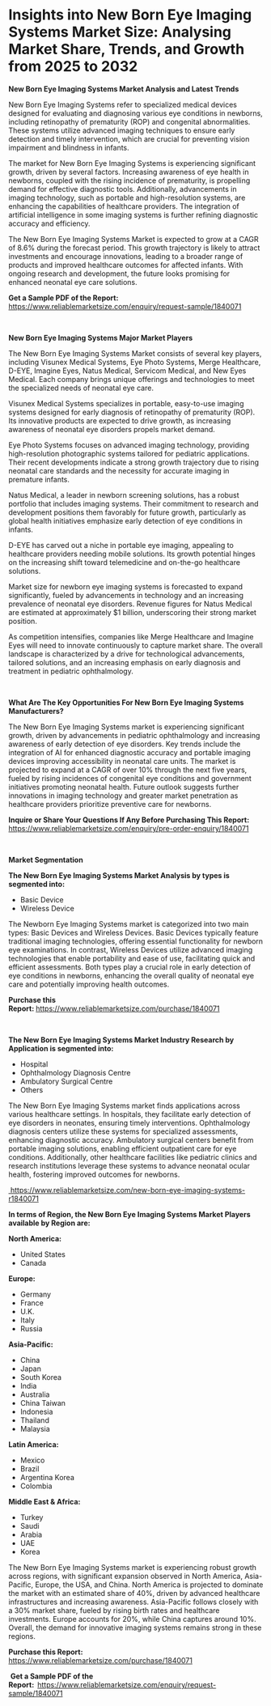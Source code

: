 <p><h1>Insights into New Born Eye Imaging Systems Market Size: Analysing Market Share, Trends, and Growth from 2025 to 2032</h1></p><p><strong>New Born Eye Imaging Systems Market Analysis and Latest Trends</strong></p>
<p><p>New Born Eye Imaging Systems refer to specialized medical devices designed for evaluating and diagnosing various eye conditions in newborns, including retinopathy of prematurity (ROP) and congenital abnormalities. These systems utilize advanced imaging techniques to ensure early detection and timely intervention, which are crucial for preventing vision impairment and blindness in infants.</p><p>The market for New Born Eye Imaging Systems is experiencing significant growth, driven by several factors. Increasing awareness of eye health in newborns, coupled with the rising incidence of prematurity, is propelling demand for effective diagnostic tools. Additionally, advancements in imaging technology, such as portable and high-resolution systems, are enhancing the capabilities of healthcare providers. The integration of artificial intelligence in some imaging systems is further refining diagnostic accuracy and efficiency.</p><p>The New Born Eye Imaging Systems Market is expected to grow at a CAGR of 8.6% during the forecast period. This growth trajectory is likely to attract investments and encourage innovations, leading to a broader range of products and improved healthcare outcomes for affected infants. With ongoing research and development, the future looks promising for enhanced neonatal eye care solutions.</p></p>
<p><strong>Get a Sample PDF of the Report:&nbsp;</strong> <a href="https://www.reliablemarketsize.com/enquiry/request-sample/1840071?utm_campaign=2442&utm_medium=2&utm_source=Github&utm_content=ia&utm_term=14042025&utm_id=new-born-eye-imaging-systems">https://www.reliablemarketsize.com/enquiry/request-sample/1840071</a></p>
<p>&nbsp;</p>
<p><strong>New Born Eye Imaging Systems Major Market Players</strong></p>
<p><p>The New Born Eye Imaging Systems Market consists of several key players, including Visunex Medical Systems, Eye Photo Systems, Merge Healthcare, D-EYE, Imagine Eyes, Natus Medical, Servicom Medical, and New Eyes Medical. Each company brings unique offerings and technologies to meet the specialized needs of neonatal eye care.</p><p>Visunex Medical Systems specializes in portable, easy-to-use imaging systems designed for early diagnosis of retinopathy of prematurity (ROP). Its innovative products are expected to drive growth, as increasing awareness of neonatal eye disorders propels market demand.</p><p>Eye Photo Systems focuses on advanced imaging technology, providing high-resolution photographic systems tailored for pediatric applications. Their recent developments indicate a strong growth trajectory due to rising neonatal care standards and the necessity for accurate imaging in premature infants.</p><p>Natus Medical, a leader in newborn screening solutions, has a robust portfolio that includes imaging systems. Their commitment to research and development positions them favorably for future growth, particularly as global health initiatives emphasize early detection of eye conditions in infants.</p><p>D-EYE has carved out a niche in portable eye imaging, appealing to healthcare providers needing mobile solutions. Its growth potential hinges on the increasing shift toward telemedicine and on-the-go healthcare solutions.</p><p>Market size for newborn eye imaging systems is forecasted to expand significantly, fueled by advancements in technology and an increasing prevalence of neonatal eye disorders. Revenue figures for Natus Medical are estimated at approximately $1 billion, underscoring their strong market position.</p><p>As competition intensifies, companies like Merge Healthcare and Imagine Eyes will need to innovate continuously to capture market share. The overall landscape is characterized by a drive for technological advancements, tailored solutions, and an increasing emphasis on early diagnosis and treatment in pediatric ophthalmology.</p></p>
<p>&nbsp;</p>
<p><strong>What Are The Key Opportunities For New Born Eye Imaging Systems Manufacturers?</strong></p>
<p><p>The New Born Eye Imaging Systems market is experiencing significant growth, driven by advancements in pediatric ophthalmology and increasing awareness of early detection of eye disorders. Key trends include the integration of AI for enhanced diagnostic accuracy and portable imaging devices improving accessibility in neonatal care units. The market is projected to expand at a CAGR of over 10% through the next five years, fueled by rising incidences of congenital eye conditions and government initiatives promoting neonatal health. Future outlook suggests further innovations in imaging technology and greater market penetration as healthcare providers prioritize preventive care for newborns.</p></p>
<p><strong>Inquire or Share Your Questions If Any Before Purchasing This Report:</strong> <a href="https://www.reliablemarketsize.com/enquiry/pre-order-enquiry/1840071?utm_campaign=2442&utm_medium=2&utm_source=Github&utm_content=ia&utm_term=14042025&utm_id=new-born-eye-imaging-systems">https://www.reliablemarketsize.com/enquiry/pre-order-enquiry/1840071</a></p>
<p>&nbsp;</p>
<p><strong>Market Segmentation</strong></p>
<p><strong>The New Born Eye Imaging Systems Market Analysis by types is segmented into:</strong></p>
<p><ul><li>Basic Device</li><li>Wireless Device</li></ul></p>
<p><p>The Newborn Eye Imaging Systems market is categorized into two main types: Basic Devices and Wireless Devices. Basic Devices typically feature traditional imaging technologies, offering essential functionality for newborn eye examinations. In contrast, Wireless Devices utilize advanced imaging technologies that enable portability and ease of use, facilitating quick and efficient assessments. Both types play a crucial role in early detection of eye conditions in newborns, enhancing the overall quality of neonatal eye care and potentially improving health outcomes.</p></p>
<p><strong>Purchase this Report:&nbsp;</strong><a href="https://www.reliablemarketsize.com/purchase/1840071?utm_campaign=2442&utm_medium=2&utm_source=Github&utm_content=ia&utm_term=14042025&utm_id=new-born-eye-imaging-systems">https://www.reliablemarketsize.com/purchase/1840071</a></p>
<p>&nbsp;</p>
<p><strong>The New Born Eye Imaging Systems Market Industry Research by Application is segmented into:</strong></p>
<p><ul><li>Hospital</li><li>Ophthalmology Diagnosis Centre</li><li>Ambulatory Surgical Centre</li><li>Others</li></ul></p>
<p><p>The New Born Eye Imaging Systems market finds applications across various healthcare settings. In hospitals, they facilitate early detection of eye disorders in neonates, ensuring timely interventions. Ophthalmology diagnosis centers utilize these systems for specialized assessments, enhancing diagnostic accuracy. Ambulatory surgical centers benefit from portable imaging solutions, enabling efficient outpatient care for eye conditions. Additionally, other healthcare facilities like pediatric clinics and research institutions leverage these systems to advance neonatal ocular health, fostering improved outcomes for newborns.</p></p>
<p><a href="https://www.reliablemarketsize.com/new-born-eye-imaging-systems-r1840071?utm_campaign=2442&utm_medium=2&utm_source=Github&utm_content=ia&utm_term=14042025&utm_id=new-born-eye-imaging-systems">&nbsp;https://www.reliablemarketsize.com/new-born-eye-imaging-systems-r1840071</a></p>
<p><strong>In terms of Region, the New Born Eye Imaging Systems Market Players available by Region are:</strong></p>
<p>
    <p> <strong> North America: </strong>
        <ul>
            <li>United States</li>
            <li>Canada</li>
        </ul>
        </p> 
    <p> <strong> Europe: </strong>
        <ul>
            <li>Germany</li>
            <li>France</li>
            <li>U.K.</li>
            <li>Italy</li>
            <li>Russia</li>
        </ul>
        </p> 
    <p> <strong> Asia-Pacific: </strong>
        <ul>
            <li>China</li>
            <li>Japan</li>
            <li>South Korea</li>
            <li>India</li>
            <li>Australia</li>
            <li>China Taiwan</li>
            <li>Indonesia</li>
            <li>Thailand</li>
            <li>Malaysia</li>
        </ul>
        </p> 
    <p> <strong> Latin America: </strong>
        <ul>
            <li>Mexico</li>
            <li>Brazil</li>
            <li>Argentina Korea</li>
            <li>Colombia</li>
        </ul>
        </p> 
    <p> <strong> Middle East & Africa: </strong>
        <ul>
            <li>Turkey</li>
            <li>Saudi</li>
            <li>Arabia</li>
            <li>UAE</li>
            <li>Korea</li>
        </ul>
    </p>
    </p>
<p><p>The New Born Eye Imaging Systems market is experiencing robust growth across regions, with significant expansion observed in North America, Asia-Pacific, Europe, the USA, and China. North America is projected to dominate the market with an estimated share of 40%, driven by advanced healthcare infrastructures and increasing awareness. Asia-Pacific follows closely with a 30% market share, fueled by rising birth rates and healthcare investments. Europe accounts for 20%, while China captures around 10%. Overall, the demand for innovative imaging systems remains strong in these regions.</p></p>
<p><strong>Purchase this Report: </strong><a href="https://www.reliablemarketsize.com/purchase/1840071?utm_campaign=2442&utm_medium=2&utm_source=Github&utm_content=ia&utm_term=14042025&utm_id=new-born-eye-imaging-systems">https://www.reliablemarketsize.com/purchase/1840071</a></p>
<p>&nbsp;<strong>Get a Sample PDF of the Report:&nbsp;&nbsp;</strong><a href="https://www.reliablemarketsize.com/enquiry/request-sample/1840071?utm_campaign=2442&utm_medium=2&utm_source=Github&utm_content=ia&utm_term=14042025&utm_id=new-born-eye-imaging-systems">https://www.reliablemarketsize.com/enquiry/request-sample/1840071</a></p>
<p><strong></strong></p>
<p><p></p><p></p><p></p></p>